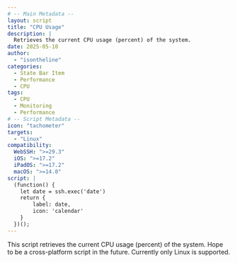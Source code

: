 ```yaml
---
# -- Main Metadata --
layout: script
title: "CPU Usage"
description: |
  Retrieves the current CPU usage (percent) of the system.
date: 2025-05-10
author: 
  - "isontheline"
categories:
  - State Bar Item
  - Performance
  - CPU
tags:
  - CPU
  - Monitoring
  - Performance
# -- Script Metadata --
icon: "tachometer"
targets:
  - "Linux"
compatibility:
  WebSSH: ">=29.3"
  iOS: ">=17.2"
  iPadOS: ">=17.2"
  macOS: ">=14.0"
script: |
  (function() {
    let date = ssh.exec('date')
    return {
        label: date,
        icon: 'calendar'
    } 
  })();
---
```


This script retrieves the current CPU usage (percent) of the system.
Hope to be a cross-platform script in the future. Currently only Linux is supported.
